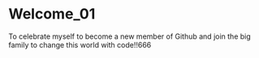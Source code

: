 # Welcome_01
To celebrate myself to become a new member of Github and join the big family to change this world with code!!666
